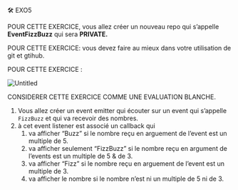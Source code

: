 <aside>
🛠 EXO5

</aside>

POUR CETTE EXERCICE, vous allez créer un nouveau repo qui s’appelle **EventFizzBuzz** qui sera **PRIVATE.**

POUR CETTE EXERCICE: vous devez faire au mieux dans votre utilisation de git et gtihub.

POUR CETTE EXERCICE : 

![Untitled](https://cdn.discordapp.com/attachments/900652036721356810/969541653843021834/unknown.png)

CONSIDERER CETTE EXERCICE COMME UNE EVALUATION BLANCHE.

1. Vous allez créer un event emitter qui écouter sur un event qui s’appelle `FizzBuzz` et qui va recevoir des nombres.
2. à cet event listener est associé un callback qui 
    1. va afficher “Buzz” si le nombre reçu en arguement de l’event est un multiple de 5.
    2. va afficher seulement “FizzBuzz” si le nombre reçu en argument de l’events est un multiple de 5 & de 3.
    3. va afficher “Fizz” si le nombre reçu en arguement de l’event est un multiple de 3.
    4. va afficher le nombre si le nombre n’est ni un multiple de 5 ni de 3.
